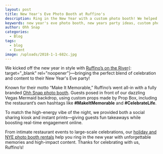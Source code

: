 ```yaml
---
layout: post
title: New Year's Eve Photo Booth at Ruffino's
description: Ring in the New Year with a custom photo booth! We helped Ruffino’s on the River celebrate with a fully branded photo experience.
keywords: new year's eve photo booth, new years party ideas, custom photo booth, ruffino's restaurant, lafayette event entertainment, party photo booth, photo booth rental, photo booth with prints, ring in the new year, new year celebration ideas
author: Ohh Snap
categories:
  - Blog
tags:
  - blog
  - Event
image: /uploads/2018-1-1-682c.jpg
---
```


We kicked off the new year in style with [Ruffino’s on the River](https://ruffinosrestaurant.com/lafayette/){: target="_blank" rel="noopener"}—bringing the perfect blend of celebration and content to their New Year's Eve party!

Known for their motto “Make It Memorable,” Ruffino’s went all-in with a fully branded [Ohh Snap photo booth](/holiday-photo-booth). Guests posed in front of our dazzling Vegas Mermaid backdrop, using custom props made by Prop Box, including the restaurant’s own hashtags like **#MakeItMemorable** and **#CelebrateLife**.

To match the high-energy vibe of the night, we provided both a social sharing kiosk and instant prints—giving guests fun takeaways while boosting real-time engagement online.

From intimate restaurant events to large-scale celebrations, our [holiday and NYE photo booth rentals](/holiday-photo-booth) help you ring in the new year with unforgettable memories and high-impact content. Thanks for celebrating with us, Ruffino’s!
